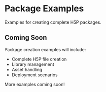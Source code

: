 # Package Examples

Examples for creating complete H5P packages.

## Coming Soon

Package creation examples will include:

- Complete H5P file creation
- Library management
- Asset handling
- Deployment scenarios

More examples coming soon!
